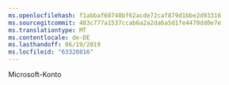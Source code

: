 ```yaml
---
ms.openlocfilehash: f1abbaf60748bf62acde72caf879d1bbe2d93316
ms.sourcegitcommit: 483c777a1537ccab6a2a2da6a5d1fe4470dd0e7e
ms.translationtype: MT
ms.contentlocale: de-DE
ms.lasthandoff: 06/19/2019
ms.locfileid: "63320816"
---
```

Microsoft-Konto